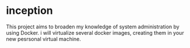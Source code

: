 # inception
This project aims to broaden my knowledge of system administration by using Docker. i will virtualize several docker images, creating them in your new pesrsonal virtual machine.
